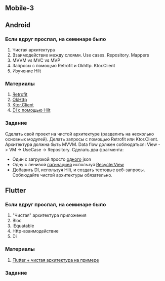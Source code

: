 ## Mobile-3

## Android
### Если вдруг проспал, на семинаре было
1. Чистая архитектура
2. Взаимодействие между слоями. Use cases. Repository. Mappers
3. MVVM vs MVC vs MVP
4. Запросы с помощью Retrofit и Okhttp. Ktor.Client
5. Изучение Hilt

### Материалы
1. [Retrofit](https://square.github.io/retrofit/)
2. [OkHttp](https://square.github.io/okhttp/)
3. [Ktor.Client](https://ktor.io/docs/client-supported-platforms.html)
4. [DI с помощью Hilt](https://developer.android.com/training/dependency-injection/hilt-android)

### Задание
Сделать свой проект на чистой архитектуре (разделить на несколько основных модулей). Делать запросы с помощью Retrofit или Ktor.Client. Архитектура должна быть MVVM. Data flow должен соблюдаться: View -> VM -> UseCase -> Repository. Сделать два фрагмента:
- Один с загрузкой просто [одного](https://jsonplaceholder.typicode.com/posts/1) json
- Одну с ленивой [пагинацией](https://github.com/typicode/json-server#paginate) используя [RecyclerView](https://developer.alexanderklimov.ru/android/views/recyclerview-kot.php)
- Добавить DI, используя Hilt, и создать тестовые веб-запросы. Cоблюдайте чистой архитектуры обязательно.


## Flutter
### Если вдруг проспал, на семинаре было
1. "Чистая" архитектура приложения
2. Bloc
3. IEquatable
4. Http-взаимодействие
5. Di

### Материалы
1) [Flutter + чистая архитектура на примере](https://habr.com/ru/articles/522640/)


### Задание

